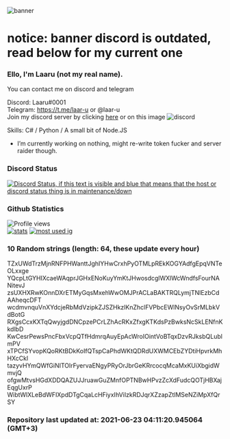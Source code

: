 
![banner](https://raw.githubusercontent.com/stop-bark/stop-bark/master/banner4.png)
# notice: banner discord is outdated, read below for my current one


### Ello, I'm Laaru (not my real name).

You can contact me on discord and telegram  

Discord: Laaru#0001  
Telegram: https://t.me/laar-u or @laar-u  
Join my discord server by clicking [here](https://discord.gg/invite/monk) or on this image ![discord](https://discord.com/api/guilds/848458923136122901/embed.png)

Skills: C# / Python / A small bit of Node.JS  

- I’m currently working on nothing, might re-write token fucker and server raider though.

### Discord Status
[![Discord Status, if this text is visible and blue that means that the host or discord status thing is in maintenance/down](https://discord.c99.nl/widget/theme-4/739824148267925565.png)](https://discord.c99.nl/)

### Github Statistics
![Profile views](https://komarev.com/ghpvc/?username=Laar-u) <br> [![stats](https://github-readme-stats.vercel.app/api?username=Laar-u&show_icons=true&theme=synthwave)](https://github.com/anuraghazra/github-readme-stats) [![most used ig](https://github-readme-stats.vercel.app/api/top-langs/?username=Laar-u&layout=compact&theme=synthwave&show_icons=true&langs_count=10)]((https://github.com/anuraghazra/github-readme-stats))

### 10 Random strings (length: 64, these update every hour)
TZxUWdTrzMjnRNFPHWanttJghIYHwCrxhPyOTMLpREkKOGYAdfgEpqVNTeOLxxge
YQcpLtGYHIXcaeWAqprJGHxENoKuyYmKtJHwosdcglWXlWcWndfsFourNANitevJ
zsUXHXRwKOnnDXrETMyGqsMxehWwOMJPrACLaBAKTRQLymjTNlEzbCdAAheqcDFT
wcdmvnquVnXYdcjeRbMdVzipkZJSZHkzlKnZhclFVPbcEWlNsyOvSrMLbkVdBotG
RXgsCcxKXTqQwyjgdDNCpzePCrLZhAcRKxZfxgKTKdsPzBwksNcSkLENfnKkdlbD
KwCesrPewsPncFbxVcpQTfHdmrqAuyEpAcWroIOintVoBTqxDzvRJksbQLublmPV
xTPCfSYvopKQoRKtBDkKoIfQTspCaPhdWKtQDRdUXWMCEbZYDtiHpvrkMhHXcCkl
tazyvHYmQWfGiNITOlrFyervaENgyPRyOrJbrGeKRrcocqMcaMxKUiXbgidWmvjQ
ofgwMtvsHGdXDDQAZUJJruawGuZMnfOPTNBwHPvzZcXdFudcQOTjHBXajEqgUxrP
WibtWlXLeBdWFIXpdDTgCqaLcHFiyxIhViIzkRDJqrXZzapZtlMSeNZiMpXfQrSY

### Repository last updated at: 2021-06-23 04:11:20.945064 (GMT+3)
